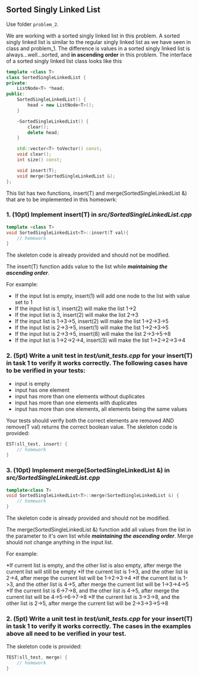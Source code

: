 ## Sorted Singly Linked List

Use folder ```problem_2```.

We are working with a sorted singly linked list in this problem. A sorted singly linked list is similar to the regular singly linked list as we have seen in class and problem_1. The difference is values in a sorted singly linked list is always...well...sorted, and **in ascending order** in this problem. The interface of a sorted singly linked list class looks like this 
```C++
template <class T>
class SortedSingleLinkedList {
private:
    ListNode<T> *head;
public:
    SortedSingleLinkedList() {
        head = new ListNode<T>();
    }

    ~SortedSingleLinkedList() {
        clear();
        delete head;
    }

    std::vector<T> toVector() const;
    void clear();
    int size() const;

    void insert(T);
    void merge(SortedSingleLinkedList &);
};
```

This list has two functions, insert(T) and merge(SortedSingleLinkedList &) that are to be implemented in this homeowrk:

### 1. (10pt) Implement insert(T) in ***src/SortedSingleLinkedList.cpp***
```C++
template <class T>
void SortedSingleLinkedList<T>::insert(T val){
    // homework
}
```
The skeleton code is already provided and should not be modified. 

The insert(T) function adds value to the list while ***maintaining the ascending order***. 

For example:

* If the input list is empty, insert(1) will add one node to the list with value set to 1
* If the input list is 1, insert(2) will make the list 1->2
* If the input list is 3, insert(2) will make the list 2->3
* If the input list is 1->3->5, insert(2) will make the list 1->2->3->5
* If the input list is 2->3->5, insert(1) will make the list 1->2->3->5
* If the input list is 2->3->5, insert(8) will make the list 2->3->5->8
* If the input list is 1->2->2->4, insert(3) will make the list 1->2->2->3->4


### 2. (5pt) Write a unit test in ***test/unit_tests.cpp*** for your insert(T) in task 1 to verify it works correctly. The following cases have to be verified in your tests:

* input is empty
* input has one element
* input has more than one elements without duplicates
* input has more than one elements with duplicates
* input has more than one elements, all elements being the same values

Your tests should verify both the correct elements are removed AND remove(T val) returns the correct boolean value. The skeleton code is provided:

```C++
EST(sll_test, insert) {
    // homework
}
```

### 3. (10pt) Implement merge(SortedSingleLinkedList &) in ***src/SortedSingleLinkedList.cpp***
```C++
template<class T>
void SortedSingleLinkedList<T>::merge(SortedSingleLinkedList &) {
    // homework
}
```
The skeleton code is already provided and should not be modified. 

The merge(SortedSingleLinkedList &) function add all values from the list in the parameter to it's own list while ***maintaining the ascending order***. Merge should not change anything in the input list. 

For example:

*If current list is empty, and the other list is also empty, after merge the current list will still be empty
*If the current list is 1->3, and the other list is 2->4, after merge the current list will be 1->2->3->4
*If the current list is 1->3, and the other list is 4->5, after merge the current list will be 1->3->4->5
*If the current list is 6->7->8, and the other list is 4->5, after merge the current list will be 4->5->6->7->8
*If the current list is 3->3->8, and the other list is 2->5, after merge the current list will be 2->3->3->5->8

### 2. (5pt) Write a unit test in ***test/unit_tests.cpp*** for your insert(T) in task 1 to verify it works correctly. The cases in the examples above all need to be verified in your test.

The skeleton code is provided:

```C++
TEST(sll_test, merge) {
    // homework
}
```



